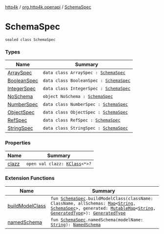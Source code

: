 [http4k](../../index.md) / [org.http4k.openapi](../index.md) / [SchemaSpec](./index.md)

# SchemaSpec

`sealed class SchemaSpec`

### Types

| Name | Summary |
|---|---|
| [ArraySpec](-array-spec/index.md) | `data class ArraySpec : `[`SchemaSpec`](./index.md) |
| [BooleanSpec](-boolean-spec/index.md) | `data class BooleanSpec : `[`SchemaSpec`](./index.md) |
| [IntegerSpec](-integer-spec/index.md) | `data class IntegerSpec : `[`SchemaSpec`](./index.md) |
| [NoSchema](-no-schema.md) | `object NoSchema : `[`SchemaSpec`](./index.md) |
| [NumberSpec](-number-spec/index.md) | `data class NumberSpec : `[`SchemaSpec`](./index.md) |
| [ObjectSpec](-object-spec/index.md) | `data class ObjectSpec : `[`SchemaSpec`](./index.md) |
| [RefSpec](-ref-spec/index.md) | `data class RefSpec : `[`SchemaSpec`](./index.md) |
| [StringSpec](-string-spec/index.md) | `data class StringSpec : `[`SchemaSpec`](./index.md) |

### Properties

| Name | Summary |
|---|---|
| [clazz](clazz.md) | `open val clazz: `[`KClass`](https://kotlinlang.org/api/latest/jvm/stdlib/kotlin.reflect/-k-class/index.html)`<*>?` |

### Extension Functions

| Name | Summary |
|---|---|
| [buildModelClass](../build-model-class.md) | `fun `[`SchemaSpec`](./index.md)`.buildModelClass(className: ClassName, allSchemas: `[`Map`](https://kotlinlang.org/api/latest/jvm/stdlib/kotlin.collections/-map/index.html)`<`[`String`](https://kotlinlang.org/api/latest/jvm/stdlib/kotlin/-string/index.html)`, `[`SchemaSpec`](./index.md)`>, generated: `[`MutableMap`](https://kotlinlang.org/api/latest/jvm/stdlib/kotlin.collections/-mutable-map/index.html)`<`[`String`](https://kotlinlang.org/api/latest/jvm/stdlib/kotlin/-string/index.html)`, `[`GeneratedType`](../-generated-type/index.md)`>): `[`GeneratedType`](../-generated-type/index.md) |
| [namedSchema](../named-schema.md) | `fun `[`SchemaSpec`](./index.md)`.namedSchema(modelName: `[`String`](https://kotlinlang.org/api/latest/jvm/stdlib/kotlin/-string/index.html)`): `[`NamedSchema`](../-named-schema/index.md) |
